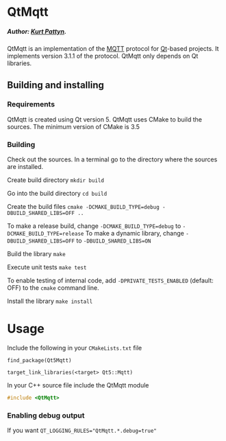 # QtMqtt

##### Author: [Kurt Pattyn](https://github.com/kurtpattyn).

QtMqtt is an implementation of the [MQTT](http://mqtt.org) protocol for [Qt](https://www.qt.io)-based projects.
It implements version 3.1.1 of the protocol.
QtMqtt only depends on Qt libraries.

## Building and installing

### Requirements
QtMqtt is created using Qt version 5.
QtMqtt uses CMake to build the sources. The minimum version of CMake is 3.5

### Building
Check out the sources.
In a terminal go to the directory where the sources are installed.

Create build directory
`mkdir build`

Go into the build directory
`cd build`

Create the build files
`cmake -DCMAKE_BUILD_TYPE=debug -DBUILD_SHARED_LIBS=OFF ..`

To make a release build, change `-DCMAKE_BUILD_TYPE=debug` to `-DCMAKE_BUILD_TYPE=release`
To make a dynamic library, change `-DBUILD_SHARED_LIBS=OFF` to `-DBUILD_SHARED_LIBS=ON`

Build the library
`make`

Execute unit tests
`make test`

To enable testing of internal code, add `-DPRIVATE_TESTS_ENABLED` (default: OFF) to the `cmake` command line.

Install the library
`make install`

Usage
=====
Include the following in your `CMakeLists.txt` file
```
find_package(Qt5Mqtt)

target_link_libraries(<target> Qt5::Mqtt)
```

In your C++ source file include the QtMqtt module
```C++
#include <QtMqtt>
```

### Enabling debug output

If you want
`QT_LOGGING_RULES="QtMqtt.*.debug=true"`
